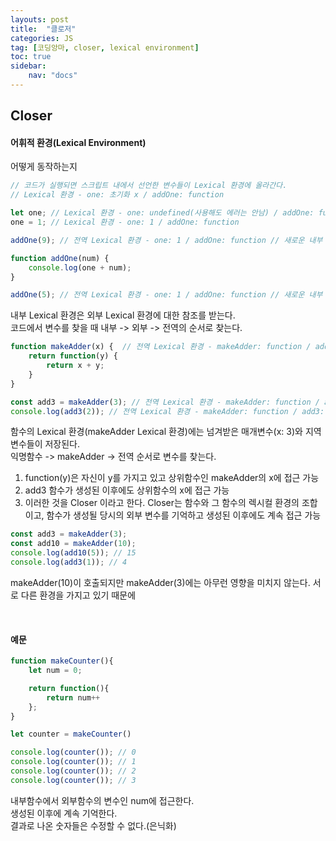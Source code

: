 ```yaml
---
layouts: post
title:  "클로저"
categories: JS
tag: [코딩앙마, closer, lexical environment]
toc: true
sidebar:
    nav: "docs"
---
```


## Closer

#### 어휘적 환경(Lexical Environment)

어떻게 동작하는지
```js
// 코드가 실행되면 스크립트 내에서 선언한 변수들이 Lexical 환경에 올라간다.
// Lexical 환경 - one: 초기화 x / addOne: function

let one; // Lexical 환경 - one: undefined(사용해도 에러는 안남) / addOne: function
one = 1; // Lexical 환경 - one: 1 / addOne: function

addOne(9); // 전역 Lexical 환경 - one: 1 / addOne: function // 새로운 내부 Lexical 환경 - num: 9

function addOne(num) {
    console.log(one + num);
}

addOne(5); // 전역 Lexical 환경 - one: 1 / addOne: function // 새로운 내부 Lexical 환경 - num: 5
```
내부 Lexical 환경은 외부 Lexical 환경에 대한 참조를 받는다.<br/>
코드에서 변수를 찾을 때 내부 -> 외부 -> 전역의 순서로 찾는다.


```js
function makeAdder(x) {  // 전역 Lexical 환경 - makeAdder: function / add3: 초기화x
    return function(y) { 
        return x + y;
    }
}

const add3 = makeAdder(3); // 전역 Lexical 환경 - makeAdder: function / add3: function // makeAdder Lexical 환경 - x: 3
console.log(add3(2)); // 전역 Lexical 환경 - makeAdder: function / add3: function // makeAdder Lexical 환경 - x: 3 // 익명함수 Lexical 환경 y : 2
```
함수의 Lexical 환경(makeAdder Lexical 환경)에는 넘겨받은 매개변수(x: 3)와 지역변수들이 저장된다.<br/>
익명함수 -> makeAdder -> 전역 순서로 변수를 찾는다.


1. function(y)은 자신이 y를 가지고 있고 상위함수인 makeAdder의 x에 접근 가능
2. add3 함수가 생성된 이후에도 상위함수의 x에 접근 가능
3. 이러한 것을 Closer 이라고 한다. Closer는 함수와 그 함수의 렉시컬 환경의 조합이고, 함수가 생성될 당시의 외부 변수를 기억하고 생성된 이후에도 계속 접근 가능

```js
const add3 = makeAdder(3);
const add10 = makeAdder(10);
console.log(add10(5)); // 15
console.log(add3(1)); // 4
```
makeAdder(10)이 호출되지만 makeAdder(3)에는 아무런 영향을 미치지 않는다. 서로 다른 환경을 가지고 있기 때문에

<br/>

#### 예문

```js
function makeCounter(){
    let num = 0;

    return function(){
        return num++
    };
}

let counter = makeCounter()

console.log(counter()); // 0
console.log(counter()); // 1 
console.log(counter()); // 2 
console.log(counter()); // 3
```
내부함수에서 외부함수의 변수인 num에 접근한다.<br/>
생성된 이후에 계속 기억한다.<br/>
결과로 나온 숫자들은 수정할 수 없다.(은닉화)